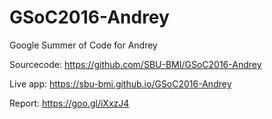 # GSoC2016-Andrey
Google Summer of Code for Andrey

Sourcecode: https://github.com/SBU-BMI/GSoC2016-Andrey

Live app: https://sbu-bmi.github.io/GSoC2016-Andrey

Report: https://goo.gl/iXxzJ4